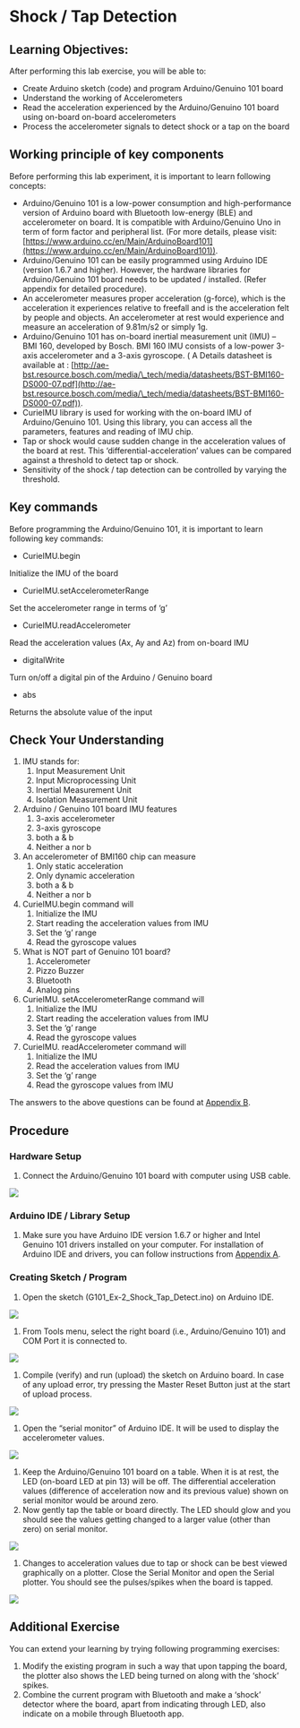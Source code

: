# Shock / Tap Detection

## Learning Objectives:

After performing this lab exercise, you will be able to:

* Create Arduino sketch (code) and program Arduino/Genuino 101 board
* Understand the working of Accelerometers
* Read the acceleration experienced by the Arduino/Genuino 101 board using on-board on-board accelerometers
* Process the accelerometer signals to detect shock or a tap on the board

## Working principle of key components

Before performing this lab experiment, it is important to learn following concepts:

* Arduino/Genuino 101 is a low-power consumption and high-performance version of Arduino board with Bluetooth low-energy (BLE) and accelerometer on board. It is compatible with Arduino/Genuino Uno in term of form factor and peripheral list. (For more details, please visit: [https://www.arduino.cc/en/Main/ArduinoBoard101](https://www.arduino.cc/en/Main/ArduinoBoard101)).
* Arduino/Genuino 101 can be easily programmed using Arduino IDE (version 1.6.7 and higher). However, the hardware libraries for Arduino/Genuino 101 board needs to be updated / installed. (Refer appendix for detailed procedure).
* An accelerometer measures proper acceleration (g-force), which is the acceleration it experiences relative to freefall and is the acceleration felt by people and objects. An accelerometer at rest would experience and measure an acceleration of 9.81m/s2 or simply 1g.
* Arduino/Genuino 101 has on-board inertial measurement unit (IMU) – BMI 160, developed by Bosch. BMI 160 IMU consists of a low-power 3-axis accelerometer and a 3-axis gyroscope. ( A Details datasheet is available at : [http://ae-bst.resource.bosch.com/media/\_tech/media/datasheets/BST-BMI160-DS000-07.pdf](http://ae-bst.resource.bosch.com/media/\_tech/media/datasheets/BST-BMI160-DS000-07.pdf)).
* CurieIMU library is used for working with the on-board IMU of Arduino/Genuino 101. Using this library, you can access all the parameters, features and reading of IMU chip.
* Tap or shock would cause sudden change in the acceleration values of the board at rest. This ‘differential-acceleration’ values can be compared against a threshold to detect tap or shock.
* Sensitivity of the shock / tap detection can be controlled by varying the threshold.

## Key commands

Before programming the Arduino/Genuino 101, it is important to learn following key commands:

* CurieIMU.begin

Initialize the IMU of the board

* CurieIMU.setAccelerometerRange

Set the accelerometer range in terms of ‘g’

* CurieIMU.readAccelerometer

Read the acceleration values (Ax, Ay and Az) from on-board IMU

* digitalWrite

Turn on/off a digital pin of the Arduino / Genuino board

* abs

Returns the absolute value of the input

## Check Your Understanding

1. IMU stands for:
   1. Input Measurement Unit
   2. Input Microprocessing Unit
   3. Inertial Measurement Unit
   4. Isolation Measurement Unit
2. Arduino / Genuino 101 board IMU features
   1. 3-axis accelerometer
   2. 3-axis gyroscope
   3. both a & b
   4. Neither a nor b
3. An accelerometer of BMI160 chip can measure
   1. Only static acceleration
   2. Only dynamic acceleration
   3. both a & b
   4. Neither a nor b
4. CurieIMU.begin command will
   1. Initialize the IMU
   2. Start reading the acceleration values from IMU
   3. Set the ‘g’ range
   4. Read the gyroscope values
5. What is NOT part of Genuino 101 board?
   1. Accelerometer
   2. Pizzo Buzzer
   3. Bluetooth
   4. Analog pins
6. CurieIMU. setAccelerometerRange command will
   1. Initialize the IMU
   2. Start reading the acceleration values from IMU
   3. Set the ‘g’ range
   4. Read the gyroscope values
7. CurieIMU. readAccelerometer command will
   1. Initialize the IMU
   2. Read the acceleration values from IMU
   3. Set the ‘g’ range
   4. Read the gyroscope values from IMU

The answers to the above questions can be found at [Appendix B](appendices/appendix-b.md).

##

## Procedure

### Hardware Setup

1. Connect the Arduino/Genuino 101 board with computer using USB cable.

![](<../../../.gitbook/assets/2 (13).png>)

### Arduino IDE / Library Setup

1. Make sure you have Arduino IDE version 1.6.7 or higher and Intel Genuino 101 drivers installed on your computer. For installation of Arduino IDE and drivers, you can follow instructions from [Appendix A](appendices/appendix-a.md).

### Creating Sketch / Program

1. Open the sketch (G101\_Ex-2\_Shock\_Tap\_Detect.ino) on Arduino IDE.

![](<../../../.gitbook/assets/3 (5).png>)

1. From Tools menu, select the right board (i.e., Arduino/Genuino 101) and COM Port it is connected to.

![](<../../../.gitbook/assets/4 (8).png>)

1. Compile (verify) and run (upload) the sketch on Arduino board. In case of any upload error, try pressing the Master Reset Button just at the start of upload process.

![](<../../../.gitbook/assets/5 (10).png>)

1. Open the “serial monitor” of Arduino IDE. It will be used to display the accelerometer values.

![](../../../.gitbook/assets/2-1.jpg)

1. Keep the Arduino/Genuino 101 board on a table. When it is at rest, the LED (on-board LED at pin 13) will be off. The differential acceleration values (difference of acceleration now and its previous value) shown on serial monitor would be around zero.
2. Now gently tap the table or board directly. The LED should glow and you should see the values getting changed to a larger value (other than zero) on serial monitor.

![](../../../.gitbook/assets/2-2.jpg)

1. Changes to acceleration values due to tap or shock can be best viewed graphically on a plotter. Close the Serial Monitor and open the Serial plotter. You should see the pulses/spikes when the board is tapped.

![](../../../.gitbook/assets/2-3.jpg)

## Additional Exercise

You can extend your learning by trying following programming exercises:

1. Modify the existing program in such a way that upon tapping the board, the plotter also shows the LED being turned on along with the ‘shock’ spikes.
2. Combine the current program with Bluetooth and make a ‘shock’ detector where the board, apart from indicating through LED, also indicate on a mobile through Bluetooth app.
